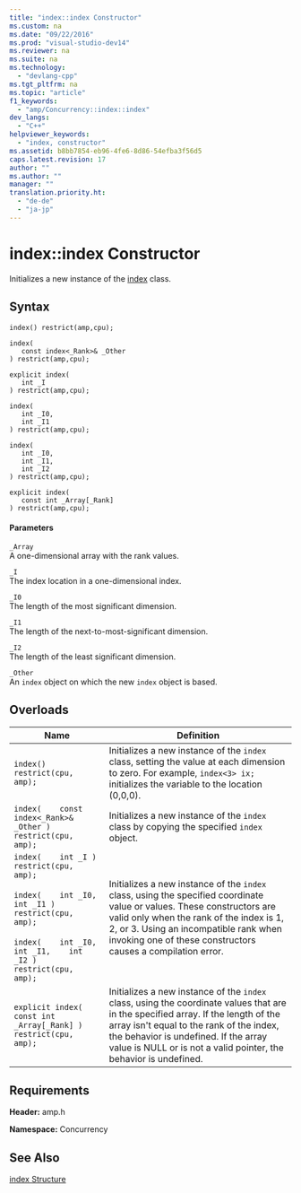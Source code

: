 ```yaml
---
title: "index::index Constructor"
ms.custom: na
ms.date: "09/22/2016"
ms.prod: "visual-studio-dev14"
ms.reviewer: na
ms.suite: na
ms.technology: 
  - "devlang-cpp"
ms.tgt_pltfrm: na
ms.topic: "article"
f1_keywords: 
  - "amp/Concurrency::index::index"
dev_langs: 
  - "C++"
helpviewer_keywords: 
  - "index, constructor"
ms.assetid: b8bb7854-eb96-4fe6-8d86-54efba3f56d5
caps.latest.revision: 17
author: ""
ms.author: ""
manager: ""
translation.priority.ht: 
  - "de-de"
  - "ja-jp"
---
```

# index::index Constructor
Initializes a new instance of the [index](../vs140/index-class.md) class.  
  
## Syntax  
  
```  
index() restrict(amp,cpu);  
  
index(  
   const index<_Rank>& _Other  
) restrict(amp,cpu);  
  
explicit index(  
   int _I  
) restrict(amp,cpu);  
  
index(  
   int _I0,  
   int _I1  
) restrict(amp,cpu);  
  
index(  
   int _I0,  
   int _I1,  
   int _I2  
) restrict(amp,cpu);  
  
explicit index(  
   const int _Array[_Rank]  
) restrict(amp,cpu);  
```  
  
#### Parameters  
 `_Array`  
 A one-dimensional array with the rank values.  
  
 `_I`  
 The index location in a one-dimensional index.  
  
 `_I0`  
 The length of the most significant dimension.  
  
 `_I1`  
 The length of the next-to-most-significant dimension.  
  
 `_I2`  
 The length of the least significant dimension.  
  
 `_Other`  
 An `index` object on which the new `index` object is based.  
  
## Overloads  
  
|Name|Definition|  
|----------|----------------|  
|`index() restrict(cpu, amp);`|Initializes a new instance of the `index` class, setting the value at each dimension to zero. For example, `index<3> ix;` initializes the variable to the location (0,0,0).|  
|`index(    const index<_Rank>& _Other ) restrict(cpu, amp);`|Initializes a new instance of the `index` class by copying the specified `index` object.|  
|`index(    int _I ) restrict(cpu, amp);`<br /><br /> `index(    int _I0,    int _I1 ) restrict(cpu, amp);`<br /><br /> `index(    int _I0,    int _I1,    int _I2 ) restrict(cpu, amp);`|Initializes a new instance of the `index` class, using the specified coordinate value or values. These constructors are valid only when the rank of the index is 1, 2, or 3. Using an incompatible rank when invoking one of these constructors causes a compilation error.|  
|`explicit index( const int _Array[_Rank] ) restrict(cpu, amp);`|Initializes a new instance of the `index` class, using the coordinate values that are in the specified array. If the length of the array isn't equal to the rank of the index, the behavior is undefined. If the array value is NULL or is not a valid pointer, the behavior is undefined.|  
  
## Requirements  
 **Header:** amp.h  
  
 **Namespace:** Concurrency  
  
## See Also  
 [index Structure](../vs140/index-class.md)